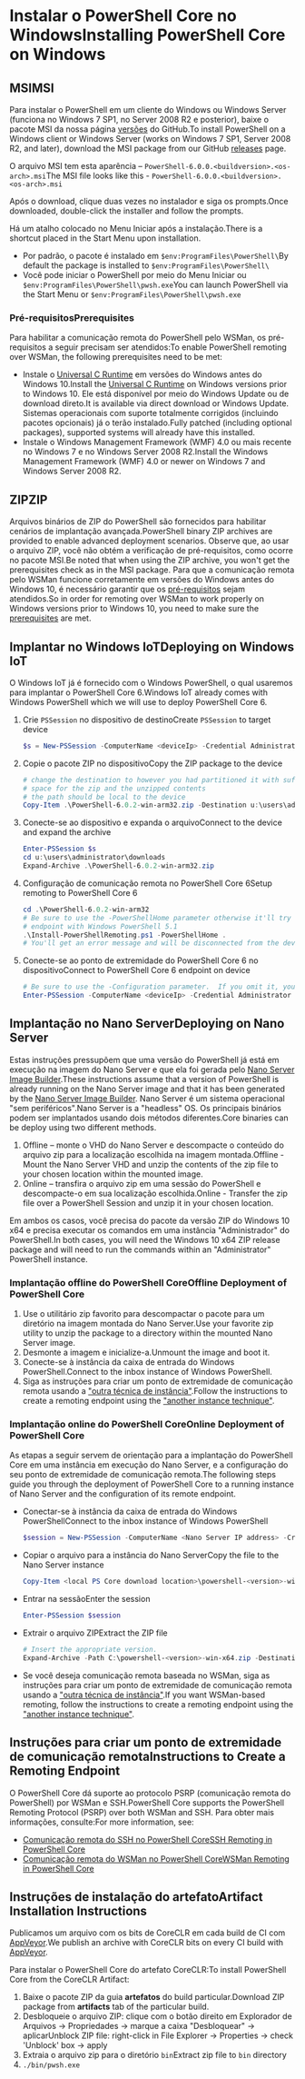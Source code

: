 # <a name="installing-powershell-core-on-windows"></a><span data-ttu-id="9d55e-101">Instalar o PowerShell Core no Windows</span><span class="sxs-lookup"><span data-stu-id="9d55e-101">Installing PowerShell Core on Windows</span></span>

## <a name="msi"></a><span data-ttu-id="9d55e-102">MSI</span><span class="sxs-lookup"><span data-stu-id="9d55e-102">MSI</span></span>

<span data-ttu-id="9d55e-103">Para instalar o PowerShell em um cliente do Windows ou Windows Server (funciona no Windows 7 SP1, no Server 2008 R2 e posterior), baixe o pacote MSI da nossa página [versões][] do GitHub.</span><span class="sxs-lookup"><span data-stu-id="9d55e-103">To install PowerShell on a Windows client or Windows Server (works on Windows 7 SP1, Server 2008 R2, and later), download the MSI package from our GitHub [releases][] page.</span></span>

<span data-ttu-id="9d55e-104">O arquivo MSI tem esta aparência – `PowerShell-6.0.0.<buildversion>.<os-arch>.msi`</span><span class="sxs-lookup"><span data-stu-id="9d55e-104">The MSI file looks like this - `PowerShell-6.0.0.<buildversion>.<os-arch>.msi`</span></span>
<!-- TODO: should be updated to point to the Download Center as well -->

<span data-ttu-id="9d55e-105">Após o download, clique duas vezes no instalador e siga os prompts.</span><span class="sxs-lookup"><span data-stu-id="9d55e-105">Once downloaded, double-click the installer and follow the prompts.</span></span>

<span data-ttu-id="9d55e-106">Há um atalho colocado no Menu Iniciar após a instalação.</span><span class="sxs-lookup"><span data-stu-id="9d55e-106">There is a shortcut placed in the Start Menu upon installation.</span></span>

- <span data-ttu-id="9d55e-107">Por padrão, o pacote é instalado em `$env:ProgramFiles\PowerShell\`</span><span class="sxs-lookup"><span data-stu-id="9d55e-107">By default the package is installed to `$env:ProgramFiles\PowerShell\`</span></span>
- <span data-ttu-id="9d55e-108">Você pode iniciar o PowerShell por meio do Menu Iniciar ou `$env:ProgramFiles\PowerShell\pwsh.exe`</span><span class="sxs-lookup"><span data-stu-id="9d55e-108">You can launch PowerShell via the Start Menu or `$env:ProgramFiles\PowerShell\pwsh.exe`</span></span>

### <a name="prerequisites"></a><span data-ttu-id="9d55e-109">Pré-requisitos</span><span class="sxs-lookup"><span data-stu-id="9d55e-109">Prerequisites</span></span>

<span data-ttu-id="9d55e-110">Para habilitar a comunicação remota do PowerShell pelo WSMan, os pré-requisitos a seguir precisam ser atendidos:</span><span class="sxs-lookup"><span data-stu-id="9d55e-110">To enable PowerShell remoting over WSMan, the following prerequisites need to be met:</span></span>

- <span data-ttu-id="9d55e-111">Instale o [Universal C Runtime](https://www.microsoft.com/download/details.aspx?id=50410) em versões do Windows antes do Windows 10.</span><span class="sxs-lookup"><span data-stu-id="9d55e-111">Install the [Universal C Runtime](https://www.microsoft.com/download/details.aspx?id=50410) on Windows versions prior to Windows 10.</span></span>
  <span data-ttu-id="9d55e-112">Ele está disponível por meio do Windows Update ou de download direto.</span><span class="sxs-lookup"><span data-stu-id="9d55e-112">It is available via direct download or Windows Update.</span></span>
  <span data-ttu-id="9d55e-113">Sistemas operacionais com suporte totalmente corrigidos (incluindo pacotes opcionais) já o terão instalado.</span><span class="sxs-lookup"><span data-stu-id="9d55e-113">Fully patched (including optional packages), supported systems will already have this installed.</span></span>
- <span data-ttu-id="9d55e-114">Instale o Windows Management Framework (WMF) 4.0 ou mais recente no Windows 7 e no Windows Server 2008 R2.</span><span class="sxs-lookup"><span data-stu-id="9d55e-114">Install the Windows Management Framework (WMF) 4.0 or newer on Windows 7 and Windows Server 2008 R2.</span></span>

## <a name="zip"></a><span data-ttu-id="9d55e-115">ZIP</span><span class="sxs-lookup"><span data-stu-id="9d55e-115">ZIP</span></span>

<span data-ttu-id="9d55e-116">Arquivos binários de ZIP do PowerShell são fornecidos para habilitar cenários de implantação avançada.</span><span class="sxs-lookup"><span data-stu-id="9d55e-116">PowerShell binary ZIP archives are provided to enable advanced deployment scenarios.</span></span>
<span data-ttu-id="9d55e-117">Observe que, ao usar o arquivo ZIP, você não obtém a verificação de pré-requisitos, como ocorre no pacote MSI.</span><span class="sxs-lookup"><span data-stu-id="9d55e-117">Be noted that when using the ZIP archive, you won't get the prerequisites check as in the MSI package.</span></span>
<span data-ttu-id="9d55e-118">Para que a comunicação remota pelo WSMan funcione corretamente em versões do Windows antes do Windows 10, é necessário garantir que os [pré-requisitos](#prerequisites) sejam atendidos.</span><span class="sxs-lookup"><span data-stu-id="9d55e-118">So in order for remoting over WSMan to work properly on Windows versions prior to Windows 10, you need to make sure the [prerequisites](#prerequisites) are met.</span></span>

## <a name="deploying-on-windows-iot"></a><span data-ttu-id="9d55e-119">Implantar no Windows IoT</span><span class="sxs-lookup"><span data-stu-id="9d55e-119">Deploying on Windows IoT</span></span>

<span data-ttu-id="9d55e-120">O Windows IoT já é fornecido com o Windows PowerShell, o qual usaremos para implantar o PowerShell Core 6.</span><span class="sxs-lookup"><span data-stu-id="9d55e-120">Windows IoT already comes with Windows PowerShell which we will use to deploy PowerShell Core 6.</span></span>

1. <span data-ttu-id="9d55e-121">Crie `PSSession` no dispositivo de destino</span><span class="sxs-lookup"><span data-stu-id="9d55e-121">Create `PSSession` to target device</span></span>

   ```powershell
   $s = New-PSSession -ComputerName <deviceIp> -Credential Administrator
   ```

2. <span data-ttu-id="9d55e-122">Copie o pacote ZIP no dispositivo</span><span class="sxs-lookup"><span data-stu-id="9d55e-122">Copy the ZIP package to the device</span></span>

   ```powershell
   # change the destination to however you had partitioned it with sufficient
   # space for the zip and the unzipped contents
   # the path should be local to the device
   Copy-Item .\PowerShell-6.0.2-win-arm32.zip -Destination u:\users\administrator\Downloads -ToSession $s
   ```

3. <span data-ttu-id="9d55e-123">Conecte-se ao dispositivo e expanda o arquivo</span><span class="sxs-lookup"><span data-stu-id="9d55e-123">Connect to the device and expand the archive</span></span>

   ```powershell
   Enter-PSSession $s
   cd u:\users\administrator\downloads
   Expand-Archive .\PowerShell-6.0.2-win-arm32.zip
   ```

4. <span data-ttu-id="9d55e-124">Configuração de comunicação remota no PowerShell Core 6</span><span class="sxs-lookup"><span data-stu-id="9d55e-124">Setup remoting to PowerShell Core 6</span></span>

   ```powershell
   cd .\PowerShell-6.0.2-win-arm32
   # Be sure to use the -PowerShellHome parameter otherwise it'll try to create a new
   # endpoint with Windows PowerShell 5.1
   .\Install-PowerShellRemoting.ps1 -PowerShellHome .
   # You'll get an error message and will be disconnected from the device because it has to restart WinRM
   ```

5. <span data-ttu-id="9d55e-125">Conecte-se ao ponto de extremidade do PowerShell Core 6 no dispositivo</span><span class="sxs-lookup"><span data-stu-id="9d55e-125">Connect to PowerShell Core 6 endpoint on device</span></span>

   ```powershell
   # Be sure to use the -Configuration parameter.  If you omit it, you will connect to Windows PowerShell 5.1
   Enter-PSSession -ComputerName <deviceIp> -Credential Administrator -Configuration powershell.6.0.2
   ```

## <a name="deploying-on-nano-server"></a><span data-ttu-id="9d55e-126">Implantação no Nano Server</span><span class="sxs-lookup"><span data-stu-id="9d55e-126">Deploying on Nano Server</span></span>

<span data-ttu-id="9d55e-127">Estas instruções pressupõem que uma versão do PowerShell já está em execução na imagem do Nano Server e que ela foi gerada pelo [Nano Server Image Builder](/windows-server/get-started/deploy-nano-server).</span><span class="sxs-lookup"><span data-stu-id="9d55e-127">These instructions assume that a version of PowerShell is already running on the Nano Server image and that it has been generated by the [Nano Server Image Builder](/windows-server/get-started/deploy-nano-server).</span></span>
<span data-ttu-id="9d55e-128">Nano Server é um sistema operacional "sem periféricos".</span><span class="sxs-lookup"><span data-stu-id="9d55e-128">Nano Server is a "headless" OS.</span></span> <span data-ttu-id="9d55e-129">Os principais binários podem ser implantados usando dois métodos diferentes.</span><span class="sxs-lookup"><span data-stu-id="9d55e-129">Core binaries can be deploy using two different methods.</span></span>

1. <span data-ttu-id="9d55e-130">Offline – monte o VHD do Nano Server e descompacte o conteúdo do arquivo zip para a localização escolhida na imagem montada.</span><span class="sxs-lookup"><span data-stu-id="9d55e-130">Offline - Mount the Nano Server VHD and unzip the contents of the zip file to your chosen location within the mounted image.</span></span>
2. <span data-ttu-id="9d55e-131">Online – transfira o arquivo zip em uma sessão do PowerShell e descompacte-o em sua localização escolhida.</span><span class="sxs-lookup"><span data-stu-id="9d55e-131">Online - Transfer the zip file over a PowerShell Session and unzip it in your chosen location.</span></span>

<span data-ttu-id="9d55e-132">Em ambos os casos, você precisa do pacote da versão ZIP do Windows 10 x64 e precisa executar os comandos em uma instância "Administrador" do PowerShell.</span><span class="sxs-lookup"><span data-stu-id="9d55e-132">In both cases, you will need the Windows 10 x64 ZIP release package and will need to run the commands within an "Administrator" PowerShell instance.</span></span>

### <a name="offline-deployment-of-powershell-core"></a><span data-ttu-id="9d55e-133">Implantação offline do PowerShell Core</span><span class="sxs-lookup"><span data-stu-id="9d55e-133">Offline Deployment of PowerShell Core</span></span>

1. <span data-ttu-id="9d55e-134">Use o utilitário zip favorito para descompactar o pacote para um diretório na imagem montada do Nano Server.</span><span class="sxs-lookup"><span data-stu-id="9d55e-134">Use your favorite zip utility to unzip the package to a directory within the mounted Nano Server image.</span></span>
2. <span data-ttu-id="9d55e-135">Desmonte a imagem e inicialize-a.</span><span class="sxs-lookup"><span data-stu-id="9d55e-135">Unmount the image and boot it.</span></span>
3. <span data-ttu-id="9d55e-136">Conecte-se à instância da caixa de entrada do Windows PowerShell.</span><span class="sxs-lookup"><span data-stu-id="9d55e-136">Connect to the inbox instance of Windows PowerShell.</span></span>
4. <span data-ttu-id="9d55e-137">Siga as instruções para criar um ponto de extremidade de comunicação remota usando a ["outra técnica de instância"](#executed-by-another-instance-of-powershell-on-behalf-of-the-instance-that-it-will-register).</span><span class="sxs-lookup"><span data-stu-id="9d55e-137">Follow the instructions to create a remoting endpoint using the ["another instance technique"](#executed-by-another-instance-of-powershell-on-behalf-of-the-instance-that-it-will-register).</span></span>

### <a name="online-deployment-of-powershell-core"></a><span data-ttu-id="9d55e-138">Implantação online do PowerShell Core</span><span class="sxs-lookup"><span data-stu-id="9d55e-138">Online Deployment of PowerShell Core</span></span>

<span data-ttu-id="9d55e-139">As etapas a seguir servem de orientação para a implantação do PowerShell Core em uma instância em execução do Nano Server, e a configuração do seu ponto de extremidade de comunicação remota.</span><span class="sxs-lookup"><span data-stu-id="9d55e-139">The following steps guide you through the deployment of PowerShell Core to a running instance of Nano Server and the configuration of its remote endpoint.</span></span>

- <span data-ttu-id="9d55e-140">Conectar-se à instância da caixa de entrada do Windows PowerShell</span><span class="sxs-lookup"><span data-stu-id="9d55e-140">Connect to the inbox instance of Windows PowerShell</span></span>

  ```powershell
  $session = New-PSSession -ComputerName <Nano Server IP address> -Credential <An Administrator account on the system>
  ```

- <span data-ttu-id="9d55e-141">Copiar o arquivo para a instância do Nano Server</span><span class="sxs-lookup"><span data-stu-id="9d55e-141">Copy the file to the Nano Server instance</span></span>

  ```powershell
  Copy-Item <local PS Core download location>\powershell-<version>-win-x64.zip c:\ -ToSession $session
  ```

- <span data-ttu-id="9d55e-142">Entrar na sessão</span><span class="sxs-lookup"><span data-stu-id="9d55e-142">Enter the session</span></span>

  ```powershell
  Enter-PSSession $session
  ```

- <span data-ttu-id="9d55e-143">Extrair o arquivo ZIP</span><span class="sxs-lookup"><span data-stu-id="9d55e-143">Extract the ZIP file</span></span>

  ```powershell
  # Insert the appropriate version.
  Expand-Archive -Path C:\powershell-<version>-win-x64.zip -DestinationPath "C:\PowerShellCore_<version>"
  ```

- <span data-ttu-id="9d55e-144">Se você deseja comunicação remota baseada no WSMan, siga as instruções para criar um ponto de extremidade de comunicação remota usando a ["outra técnica de instância"](../core-powershell/WSMan-Remoting-in-PowerShell-Core.md#executed-by-another-instance-of-powershell-on-behalf-of-the-instance-that-it-will-register).</span><span class="sxs-lookup"><span data-stu-id="9d55e-144">If you want WSMan-based remoting, follow the instructions to create a remoting endpoint using the ["another instance technique"](../core-powershell/WSMan-Remoting-in-PowerShell-Core.md#executed-by-another-instance-of-powershell-on-behalf-of-the-instance-that-it-will-register).</span></span>

## <a name="instructions-to-create-a-remoting-endpoint"></a><span data-ttu-id="9d55e-145">Instruções para criar um ponto de extremidade de comunicação remota</span><span class="sxs-lookup"><span data-stu-id="9d55e-145">Instructions to Create a Remoting Endpoint</span></span>

<span data-ttu-id="9d55e-146">O PowerShell Core dá suporte ao protocolo PSRP (comunicação remota do PowerShell) por WSMan e SSH.</span><span class="sxs-lookup"><span data-stu-id="9d55e-146">PowerShell Core supports the PowerShell Remoting Protocol (PSRP) over both WSMan and SSH.</span></span>
<span data-ttu-id="9d55e-147">Para obter mais informações, consulte:</span><span class="sxs-lookup"><span data-stu-id="9d55e-147">For more information, see:</span></span>

- <span data-ttu-id="9d55e-148">[Comunicação remota do SSH no PowerShell Core][ssh-remoting]</span><span class="sxs-lookup"><span data-stu-id="9d55e-148">[SSH Remoting in PowerShell Core][ssh-remoting]</span></span>
- <span data-ttu-id="9d55e-149">[Comunicação remota do WSMan no PowerShell Core][wsman-remoting]</span><span class="sxs-lookup"><span data-stu-id="9d55e-149">[WSMan Remoting in PowerShell Core][wsman-remoting]</span></span>

## <a name="artifact-installation-instructions"></a><span data-ttu-id="9d55e-150">Instruções de instalação do artefato</span><span class="sxs-lookup"><span data-stu-id="9d55e-150">Artifact Installation Instructions</span></span>

<span data-ttu-id="9d55e-151">Publicamos um arquivo com os bits de CoreCLR em cada build de CI com [AppVeyor][].</span><span class="sxs-lookup"><span data-stu-id="9d55e-151">We publish an archive with CoreCLR bits on every CI build with [AppVeyor][].</span></span>

<span data-ttu-id="9d55e-152">Para instalar o PowerShell Core do artefato CoreCLR:</span><span class="sxs-lookup"><span data-stu-id="9d55e-152">To install PowerShell Core from the CoreCLR Artifact:</span></span>

1. <span data-ttu-id="9d55e-153">Baixe o pacote ZIP da guia **artefatos** do build particular.</span><span class="sxs-lookup"><span data-stu-id="9d55e-153">Download ZIP package from **artifacts** tab of the particular build.</span></span>
2. <span data-ttu-id="9d55e-154">Desbloqueie o arquivo ZIP: clique com o botão direito em Explorador de Arquivos -> Propriedades -> marque a caixa "Desbloquear" -> aplicar</span><span class="sxs-lookup"><span data-stu-id="9d55e-154">Unblock ZIP file: right-click in File Explorer -> Properties -> check 'Unblock' box -> apply</span></span>
3. <span data-ttu-id="9d55e-155">Extraia o arquivo zip para o diretório `bin`</span><span class="sxs-lookup"><span data-stu-id="9d55e-155">Extract zip file to `bin` directory</span></span>
4. `./bin/pwsh.exe`

<!-- [download-center]: TODO -->
[versões]: https://github.com/PowerShell/PowerShell/releases
[releases]: https://github.com/PowerShell/PowerShell/releases
[ssh-remoting]: ../core-powershell/SSH-Remoting-in-PowerShell-Core.md
[wsman-remoting]: ../core-powershell/WSMan-Remoting-in-PowerShell-Core.md
[AppVeyor]: https://ci.appveyor.com/project/PowerShell/powershell